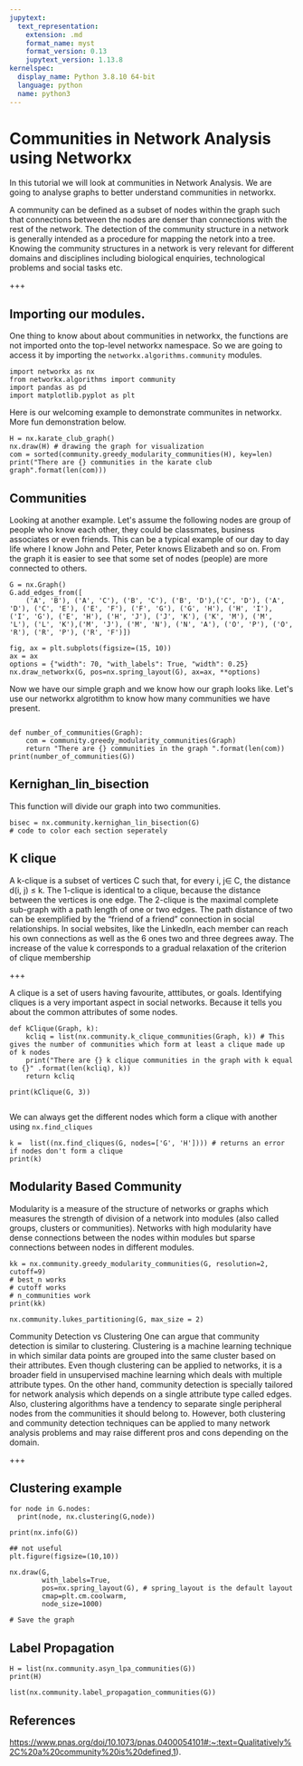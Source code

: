 ```yaml
---
jupytext:
  text_representation:
    extension: .md
    format_name: myst
    format_version: 0.13
    jupytext_version: 1.13.8
kernelspec:
  display_name: Python 3.8.10 64-bit
  language: python
  name: python3
---
```


# Communities in Network Analysis using Networkx
In this tutorial we will look at communities in Network Analysis. We are going to analyse graphs to better understand communities in networkx. 

A community can be defined as a subset of nodes within the graph such that connections between the nodes are denser than connections with the rest of the network. The detection of the community structure in a network is generally intended as a procedure for mapping the netork into a tree. Knowing the community structures in a network is very relevant for different domains and disciplines including biological enquiries, technological problems and social tasks etc.

+++

## Importing our modules.
One thing to know about about communities in networkx, the functions are not imported onto the top-level networkx namespace. So we are going to access it by importing the `networkx.algorithms.community` modules.

```{code-cell}
import networkx as nx
from networkx.algorithms import community
import pandas as pd
import matplotlib.pyplot as plt
```

Here is our welcoming example to demonstrate communites in networkx. More fun demonstration below.

```{code-cell}
H = nx.karate_club_graph()
nx.draw(H) # drawing the graph for visualization
com = sorted(community.greedy_modularity_communities(H), key=len)
print("There are {} communities in the karate club graph".format(len(com)))
```

## Communities
Looking at another example. Let's assume the following nodes are group of people who know each other, they could be classmates, business associates or  even friends. This can be a typical example of our day to day life where I know John and Peter, Peter knows Elizabeth and so on. From the graph it is easier to see that some set of nodes (people) are more connected to others.

```{code-cell}
G = nx.Graph()
G.add_edges_from([
    ('A', 'B'), ('A', 'C'), ('B', 'C'), ('B', 'D'),('C', 'D'), ('A', 'D'), ('C', 'E'), ('E', 'F'), ('F', 'G'), ('G', 'H'), ('H', 'I'), ('I', 'G'), ('E', 'H'), ('H', 'J'), ('J', 'K'), ('K', 'M'), ('M', 'L'), ('L', 'K'),('M', 'J'), ('M', 'N'), ('N', 'A'), ('O', 'P'), ('O', 'R'), ('R', 'P'), ('R', 'F')])
```

```{code-cell}
fig, ax = plt.subplots(figsize=(15, 10))
ax = ax
options = {"width": 70, "with_labels": True, "width": 0.25}
nx.draw_networkx(G, pos=nx.spring_layout(G), ax=ax, **options)
```

Now we have our simple graph and we know how our graph looks like. Let's use our networkx algrotithm to know how many communities we have present. 

```{code-cell}

def number_of_communities(Graph):
    com = community.greedy_modularity_communities(Graph)
    return "There are {} communities in the graph ".format(len(com))
print(number_of_communities(G))
```

## Kernighan_lin_bisection
This function will divide our graph into two communities.

```{code-cell}
bisec = nx.community.kernighan_lin_bisection(G)
# code to color each section seperately
```

## K clique
A
k-clique is a subset of vertices C such that, for every i, j∈ C, the distance d(i, j)
≤ k. The 1-clique is identical to a clique, because the distance between the
vertices is one edge. The 2-clique is the maximal complete sub-graph with a
path length of one or two edges. The path distance of two can be exemplified
by the “friend of a friend” connection in social relationships. In social websites,
like the LinkedIn, each member can reach his own connections as well as the 
6
ones two and three degrees away. The increase of the value k corresponds to
a gradual relaxation of the criterion of clique membership

+++

A clique is  a set of users having favourite, atttibutes, or goals. Identifying cliques is a very important aspect in social networks. Because it tells you about the common attributes of some nodes. 

```{code-cell}
def kClique(Graph, k):
    kcliq = list(nx.community.k_clique_communities(Graph, k)) # This gives the number of communities which form at least a clique made up of k nodes
    print("There are {} k clique communities in the graph with k equal to {}" .format(len(kcliq), k))
    return kcliq

print(kClique(G, 3))
    
```

We can always get the different nodes which form a clique with another using `nx.find_cliques`

```{code-cell}
k =  list((nx.find_cliques(G, nodes=['G', 'H']))) # returns an error if nodes don't form a clique
print(k)
```

## Modularity Based Community
Modularity is a measure of the structure of networks or graphs which measures the strength of division of a network into modules (also called groups, clusters or communities). Networks with high modularity have dense connections between the nodes within modules but sparse connections between nodes in different modules.

```{code-cell}
kk = nx.community.greedy_modularity_communities(G, resolution=2, cutoff=9)
# best_n works
# cutoff works
# n_communities work
print(kk)
```

```{code-cell}
nx.community.lukes_partitioning(G, max_size = 2)
```

Community Detection vs Clustering
One can argue that community detection is similar to clustering. Clustering is a machine learning technique in which similar data points are grouped into the same cluster based on their attributes. Even though clustering can be applied to networks, it is a broader field in unsupervised machine learning which deals with multiple attribute types. On the other hand, community detection is specially tailored for network analysis which depends on a single attribute type called edges. Also, clustering algorithms have a tendency to separate single peripheral nodes from the communities it should belong to. However, both clustering and community detection techniques can be applied to many network analysis problems and may raise different pros and cons depending on the domain.

+++

## Clustering example

```{code-cell}
for node in G.nodes:
  print(node, nx.clustering(G,node))
```

```{code-cell}
print(nx.info(G))
```

```{code-cell}
## not useful
plt.figure(figsize=(10,10))

nx.draw(G, 
        with_labels=True,
        pos=nx.spring_layout(G), # spring_layout is the default layout
        cmap=plt.cm.coolwarm,
        node_size=1000)

# Save the graph
```

## Label Propagation

```{code-cell}
H = list(nx.community.asyn_lpa_communities(G))
print(H)
```

```{code-cell}
list(nx.community.label_propagation_communities(G))
```

## References
https://www.pnas.org/doi/10.1073/pnas.0400054101#:~:text=Qualitatively%2C%20a%20community%20is%20defined,1).
